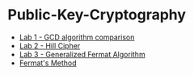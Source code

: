 # Public-Key-Cryptography

- [Lab 1 - GCD algorithm comparison](https://github.com/DiaconuAna/Public-Key-Cryptography/tree/main/Lab1)
- [Lab 2 - Hill Cipher](https://github.com/DiaconuAna/Public-Key-Cryptography/tree/main/Lab2)
- [Lab 3 - Generalized Fermat Algorithm](https://github.com/DiaconuAna/Public-Key-Cryptography/tree/main/Lab3)
- [Fermat's Method](https://github.com/DiaconuAna/Public-Key-Cryptography/tree/main/Fermat)
